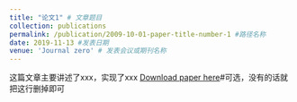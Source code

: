 ```yaml
---
title: "论文1" # 文章题目
collection: publications
permalink: /publication/2009-10-01-paper-title-number-1 #路径名称
date: 2019-11-13 #发表日期
venue: 'Journal zero' # 发表会议或期刊名称
---
```

这篇文章主要讲述了xxx，实现了xxx
[Download paper here](http://academicpages.github.io/files/paper1.pdf)#可选，没有的话就把这行删掉即可


